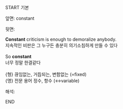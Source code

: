 START
기본

앞면:
constant


뒷면:
<div><strong>Constant</strong> criticism is enough to demoralize anybody.</div><div><div>지속적인 비판은 그 누구든 충분히 의기소침하게 만들 수 있다<br><br>So <strong>constant<br></strong>너무 정말 한결같다<br></div></div><div><br></div><div>{형} 끊임없는, 거듭되는, 변함없는 (=fixed)</div><div>{명} 전문 용어 정수, 항수 (↔variable)</div>


해석:

END